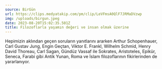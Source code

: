 ```yaml
---
source: BirGün
url: https://clips.medyatakip.com/pm/clip/LeVFmsA0QlF7JRMaDVzwp
img: /uploads/birgun.jpeg
date: 2023-08-20T15:02:35.501Z
title: Filozoflarla yaşamın değeri ve insan olmak üzerine
---
```


Hepimizin aklından geçen soruların yanıtlarını ararken Arthur Schopenhauer, Carl Gustav Jung, Engin Geçtan, Viktor E. Frankl, Wilhelm Schmid, Henry David Thoreau, Carl Sagan, Gündüz Vassaf ile Sokrates, Aristoteles, Epikür, Seneca, Farabi gibi Antik Yunan, Roma ve İslam filozoflarının fikirlerinden de yararlanıyor.
